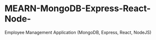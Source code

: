# MEARN-MongoDB-Express-React-Node-
Employee Management Application (MongoDB, Express, React, NodeJS)
